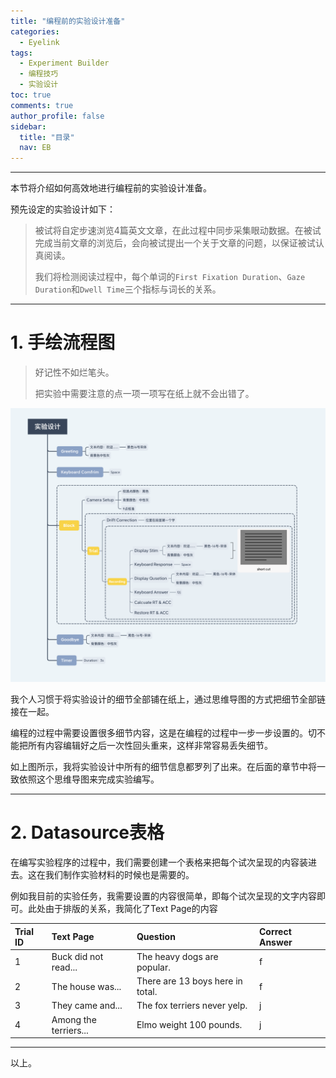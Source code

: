 ```yaml
---
title: "编程前的实验设计准备"
categories:
  - Eyelink
tags:
  - Experiment Builder
  - 编程技巧
  - 实验设计
toc: true
comments: true
author_profile: false
sidebar:
  title: "目录"
  nav: EB
---
```


---

本节将介绍如何高效地进行编程前的实验设计准备。

预先设定的实验设计如下：

>被试将自定步速浏览4篇英文文章，在此过程中同步采集眼动数据。在被试完成当前文章的浏览后，会向被试提出一个关于文章的问题，以保证被试认真阅读。
>
>我们将检测阅读过程中，每个单词的`First Fixation Duration`、`Gaze Duration`和`Dwell Time`三个指标与词长的关系。

---

# 1. 手绘流程图

> 好记性不如烂笔头。
> 
> 把实验中需要注意的点一项一项写在纸上就不会出错了。

![eb_exp_design](/assets/images/eb_exp_design.png)

我个人习惯于将实验设计的细节全部铺在纸上，通过思维导图的方式把细节全部链接在一起。

编程的过程中需要设置很多细节内容，这是在编程的过程中一步一步设置的。切不能把所有内容编辑好之后一次性回头重来，这样非常容易丢失细节。

如上图所示，我将实验设计中所有的细节信息都罗列了出来。在后面的章节中将一致依照这个思维导图来完成实验编写。

---

# 2. Datasource表格

在编写实验程序的过程中，我们需要创建一个表格来把每个试次呈现的内容装进去。这在我们制作实验材料的时候也是需要的。

例如我目前的实验任务，我需要设置的内容很简单，即每个试次呈现的文字内容即可。此处由于排版的关系，我简化了Text Page的内容


| Trial ID | Text Page             | Question                         | Correct Answer |
|:---------|:----------------------|:---------------------------------|:---------------|
| 1        | Buck did not read...  | The heavy dogs are popular.      | f              |
| 2        | The house was...      | There are 13 boys here in total. | f              |
| 3        | They came and...      | The fox terriers never yelp.     | j              |
| 4        | Among the terriers... | Elmo weight 100 pounds.          | j              |

---

以上。

